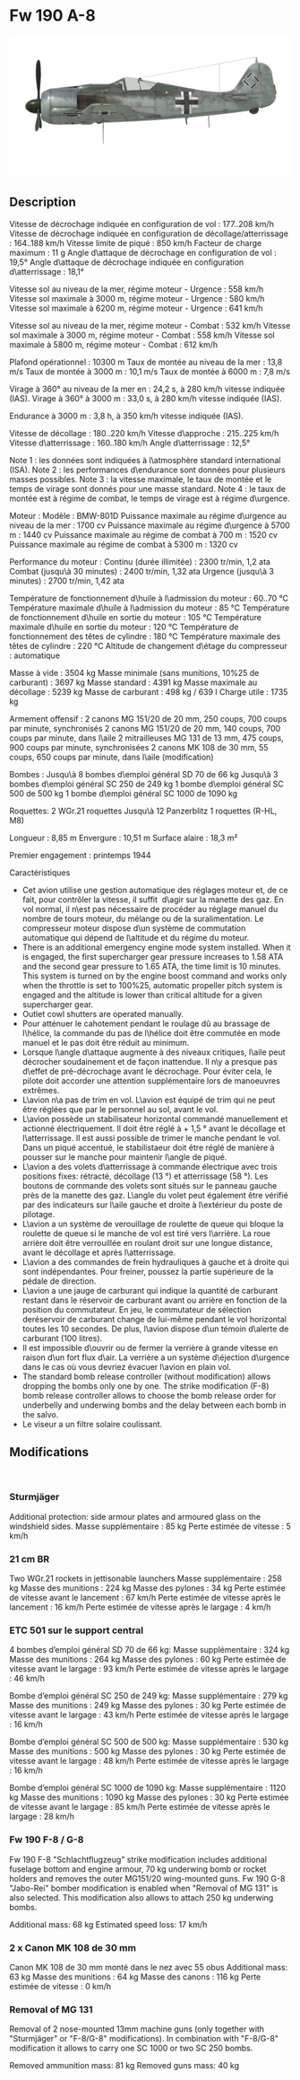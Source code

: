 # Fw 190 A-8

![fw190a8](../images/fw190a8.png)

## Description

Vitesse de décrochage indiquée en configuration de vol : 177..208 km/h
Vitesse de décrochage indiquée en configuration de décollage/atterrissage : 164..188 km/h
Vitesse limite de piqué : 850 km/h
Facteur de charge maximum : 11 g
Angle d\attaque de décrochage en configuration de vol : 19,5°
Angle d\attaque de décrochage indiquée en configuration d\atterrissage : 18,1°

Vitesse sol au niveau de la mer, régime moteur - Urgence : 558 km/h
Vitesse sol maximale à 3000 m, régime moteur - Urgence : 580 km/h
Vitesse sol maximale à 6200 m, régime moteur - Urgence : 641 km/h

Vitesse sol au niveau de la mer, régime moteur - Combat : 532 km/h
Vitesse sol maximale à 3000 m, régime moteur - Combat : 558 km/h
Vitesse sol maximale à 5800 m, régime moteur - Combat : 612 km/h

Plafond opérationnel : 10300 m
Taux de montée au niveau de la mer : 13,8 m/s
Taux de montée à 3000 m : 10,1 m/s
Taux de montée à 6000 m : 7,8 m/s

Virage à 360° au niveau de la mer en : 24,2 s, à 280 km/h vitesse indiquée (IAS).
Virage à 360° à 3000 m : 33,0 s, à 280 km/h vitesse indiquée (IAS).

Endurance à 3000 m : 3,8 h, à 350 km/h vitesse indiquée (IAS).

Vitesse de décollage : 180..220 km/h
Vitesse d\approche : 215..225 km/h
Vitesse d\atterrissage : 160..180 km/h
Angle d\atterrissage : 12,5°

Note 1 : les données sont indiquées à l\atmosphère standard international (ISA).
Note 2 : les performances d\endurance sont données pour plusieurs masses possibles.
Note 3 : la vitesse maximale, le taux de montée et le temps de virage sont donnés pour une masse standard.
Note 4 : le taux de montée est à régime de combat, le temps de virage est à régime d\urgence.

Moteur :
Modèle : BMW-801D
Puissance maximale au régime d\urgence au niveau de la mer : 1700 cv
Puissance maximale au régime d\urgence à 5700 m : 1440 cv
Puissance maximale au régime de combat à 700 m : 1520 cv
Puissance maximale au régime de combat à 5300 m : 1320 cv

Performance du moteur :
Continu (durée illimitée) : 2300 tr/min, 1,2 ata
Combat (jusqu\à 30 minutes) : 2400 tr/min, 1,32 ata
Urgence (jusqu\à 3 minutes) : 2700 tr/min, 1,42 ata

Température de fonctionnement d\huile à l\admission du moteur : 60..70 °C
Température maximale d\huile à l\admission du moteur : 85 °C
Température de fonctionnement d\huile en sortie du moteur : 105 °C
Température maximale d\huile en sortie du moteur : 120 °C
Température de fonctionnement des têtes de cylindre : 180 °C
Température maximale des têtes de cylindre : 220 °C
Altitude de changement d\étage du compresseur : automatique

Masse à vide : 3504 kg
Masse minimale (sans munitions, 10%25 de carburant) : 3697 kg
Masse standard : 4391 kg
Masse maximale au décollage : 5239 kg
Masse de carburant : 498 kg / 639 l
Charge utile : 1735 kg

Armement offensif :
2 canons MG 151/20 de 20 mm, 250 coups, 700 coups par minute, synchronisés
2 canons MG 151/20 de 20 mm, 140 coups, 700 coups par minute, dans l\aile
2 mitrailleuses MG 131 de 13 mm, 475 coups, 900 coups par minute, synchronisées
2 canons MK 108 de 30 mm, 55 coups, 650 coups par minute, dans l\aile (modification)

Bombes :
Jusqu\à 8 bombes d\emploi général SD 70 de 66 kg
Jusqu\à 3 bombes d\emploi général SC 250 de 249 kg
1 bombe d\emploi général SС 500 de 500 kg
1 bombe d\emploi général SС 1000 de 1090 kg

Roquettes:
2 WGr.21 roquettes
Jusqu\à 12 Panzerblitz 1 roquettes (R-HL, M8)

Longueur : 8,85 m
Envergure : 10,51 m
Surface alaire : 18,3 m²

Premier engagement : printemps 1944

Caractéristiques
- Cet avion utilise une gestion automatique des réglages moteur et, de ce fait, pour contrôler la vitesse, il suffit  d\agir sur la manette des gaz. En vol normal, il n\est pas nécessaire de procéder au réglage manuel du nombre de tours moteur, du mélange ou de la suralimentation. Le compresseur moteur dispose d\un système de commutation automatique qui dépend de l\altitude et du régime du moteur.
- There is an additional emergency engine mode system installed. When it is engaged, the first supercharger gear pressure increases to 1.58 ATA and the second gear pressure to 1.65 ATA, the time limit is 10 minutes. This system is turned on by the engine boost command and works only when the throttle is set to 100%25, automatic propeller pitch system is engaged and the altitude is lower than critical altitude for a given supercharger gear.
- Outlet cowl shutters are operated manually.
- Pour atténuer le cahotement pendant le roulage dû au brassage de l\hélice, la commande du pas de l\hélice doit être commutée en mode manuel et le pas doit être réduit au minimum.
- Lorsque l\angle d\attaque augmente à des niveaux critiques, l\aile peut décrocher soudainement et de façon inattendue. Il n\y a presque pas d\effet de pré-décrochage avant le décrochage. Pour éviter cela, le pilote doit accorder une attention supplémentaire lors de manoeuvres extrêmes.
- L\avion n\a pas de trim en vol. L\avion est équipé de trim qui ne peut être réglées que par le personnel au sol, avant le vol.
- L\avion possède un stabilisateur horizontal commandé manuellement et actionné électriquement. Il doit être réglé à + 1,5 ° avant le décollage et l\atterrissage. Il est aussi possible de trimer le manche pendant le vol. Dans un piqué accentué, le stabilistaeur doit être réglé de manière à pousser sur le manche pour maintenir l\angle de piqué.
- L\avion a des volets d\atterrissage à commande électrique avec trois positions fixes: rétracté, décollage (13 °) et atterrissage (58 °). Les boutons de commande des volets sont situés sur le panneau gauche près de la manette des gaz. L\angle du volet peut également être vérifié par des indicateurs sur l\aile gauche et droite à l\extérieur du poste de pilotage.
- L\avion a un système de verouillage de roulette de queue qui bloque la roulette de queue si le manche de vol est tiré vers l\arrière. La roue arrière doit être verrouillée en roulant droit sur une longue distance, avant le décollage et après l\atterrissage.
- L\avion a des commandes de frein hydrauliques à gauche et à droite qui sont indépendantes. Pour freiner, poussez la partie supérieure de la pédale de direction.
- L\avion a une jauge de carburant qui indique la quantité de carburant restant dans le réservoir de carburant avant ou arrière en fonction de la position du commutateur. En jeu, le commutateur de sélection deréservoir de carburant change de lui-même pendant le vol horizontal toutes les 10 secondes. De plus, l\avion dispose d\un témoin d\alerte de carburant (100 litres).
- Il est impossible d\ouvrir ou de fermer la verrière à grande vitesse en raison d\un fort flux d\air. La verrière a un système d\éjection d\urgence dans le cas où vous devriez évacuer l\avion en plain vol.
- The standard bomb release controller (without modification) allows dropping the bombs only one by one. The strike modification (F-8) bomb release controller allows to choose the bomb release order for underbelly and underwing bombs and the delay between each bomb in the salvo.
- Le viseur a un filtre solaire coulissant.

## Modifications
﻿

### Sturmjäger

Additional protection: side armour plates and armoured glass on the windshield sides.
Masse supplémentaire : 85 kg
Perte estimée de vitesse : 5 km/h﻿

### 21 cm BR

Two WGr.21 rockets in jettisonable launchers
Masse supplémentaire : 258 kg
Masse des munitions : 224 kg
Masse des pylones : 34 kg
Perte estimée de vitesse avant le lancement : 67 km/h
Perte estimée de vitesse après le lancement : 16 km/h
Perte estimée de vitesse après le largage : 4 km/h﻿


### ETC 501 sur le support central

4 bombes d’emploi général SD 70 de 66 kg:
Masse supplémentaire : 324 kg
Masse des munitions : 264 kg
Masse des pylones : 60 kg
Perte estimée de vitesse avant le largage : 93 km/h
Perte estimée de vitesse après le largage : 46 km/h

Bombe d’emploi général SC 250 de 249 kg:
Masse supplémentaire : 279 kg
Masse des munitions : 249 kg
Masse des pylones : 30 kg
Perte estimée de vitesse avant le largage : 43 km/h
Perte estimée de vitesse après le largage : 16 km/h

Bombe d’emploi général SC 500 de 500 kg:
Masse supplémentaire : 530 kg
Masse des munitions : 500 kg
Masse des pylones : 30 kg
Perte estimée de vitesse avant le largage : 48 km/h
Perte estimée de vitesse après le largage : 16 km/h

Bombe d’emploi général SC 1000 de 1090 kg:
Masse supplémentaire : 1120 kg
Masse des munitions : 1090 kg
Masse des pylones : 30 kg
Perte estimée de vitesse avant le largage : 85 km/h
Perte estimée de vitesse après le largage : 28 km/h
﻿

### Fw 190 F-8 / G-8

Fw 190 F-8 "Schlachtflugzeug" strike modification includes additional fuselage bottom and engine armour, 70 kg underwing bomb or rocket holders and removes the outer MG151/20 wing-mounted guns.
Fw 190 G-8 "Jabo-Rei" bomber modification is enabled when "Removal of MG 131" is also selected. This modification also allows to attach 250 kg underwing bombs.

Additional mass: 68 kg
Estimated speed loss: 17 km/h﻿

### 2 x Canon MK 108 de 30 mm

Canon MK 108 de 30 mm monté dans le nez avec 55 obus
Additional mass: 63 kg
Masse des munitions : 64 kg
Masse des canons : 116 kg
Perte estimée de vitesse : 0 km/h﻿

### Removal of MG 131

Removal of 2 nose-mounted 13mm machine guns (only together with "Sturmjäger" or "F-8/G-8" modifications).
In combination with "F-8/G-8" modification it allows to carry one SC 1000 or two SC 250 bombs.

Removed ammunition mass: 81 kg
Removed guns mass: 40 kg
